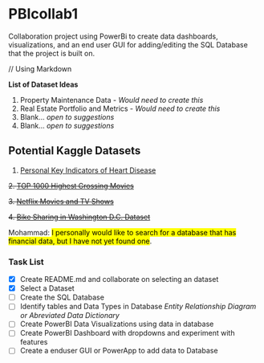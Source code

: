# PBIcollab1
Collaboration project using PowerBi to create data dashboards, visualizations, and an end user GUI for adding/editing the SQL Database that the project is built on.   


// Using Markdown 

**List of Dataset Ideas**

1. Property Maintenance Data - *Would need to create this*
2. Real Estate Portfolio and Metrics - *Would need to create this*
3. Blank... *open to suggestions*
4. Blank... *open to suggestions*

## Potential Kaggle Datasets

1. [Personal Key Indicators of Heart Disease](https://www.kaggle.com/datasets/kamilpytlak/personal-key-indicators-of-heart-disease)

~~2. [TOP 1000 Highest Grossing Movies](https://www.kaggle.com/datasets/sanjeetsinghnaik/top-1000-highest-grossing-movies)~~

~~3. [Netflix Movies and TV Shows](https://www.kaggle.com/datasets/shivamb/netflix-shows)~~

~~4. [Bike Sharing in Washington D.C. Dataset](https://www.kaggle.com/datasets/marklvl/bike-sharing-dataset)~~

Mohammad: <mark>I personally would like to search for a database that has financial data, but I have not yet found one</mark>.

### Task List

- [x] Create README.md and collaborate on selecting an dataset 
- [x] Select a Dataset
- [ ] Create the SQL Database
- [ ] Identify tables and Data Types in Database *Entity Relationship Diagram or Abreviated Data Dictionary*
- [ ] Create PowerBI Data Visualizations using data in database
- [ ] Create PowerBI Dashboard with dropdowns and experiment with features
- [ ] Create a enduser GUI or PowerApp to add data to Database
